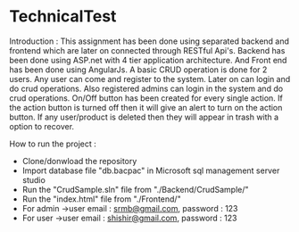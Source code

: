 # TechnicalTest
Introduction :
This assignment has been done using separated backend and frontend which are later on connected through RESTful Api's. Backend has been done using ASP.net with 4 tier application 
architecture. And Front end has been done using AngularJs. 
A basic CRUD operation is done for 2 users. Any user can come and register to the system. Later on can login and do crud operations. Also registered admins can login in the system and do crud operations.
On/Off button has been created for every single action. If the action button is turned off then it will give an alert to turn on the action button.
If any user/product is deleted then they will appear in trash with a option to recover.

How to run the project :
* Clone/donwload the repository
* Import database file "db.bacpac" in Microsoft sql management server studio
* Run the "CrudSample.sln" file from "./Backend/CrudSample/"
* Run the "index.html" file from "./Frontend/"
* For admin ->user email : srmb@gmail.com, password : 123
* For user ->user email : shishir@gmail.com, password : 123

